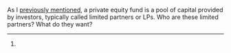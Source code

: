 <p class="lede">As I <a href="http://lucasktlee.com/2014/08/28/introduction-to-private-equity-fund-terms/">previously mentioned</a>, a private equity fund is a pool of capital provided by investors, typically called limited partners or <acronym>LP<acronym>s. Who are these limited partners? What do they want?</p>




<div class="footnotes">
    <hr class="wd-50"/>
    <ol>
        <li></li>
    </ol>
</div>